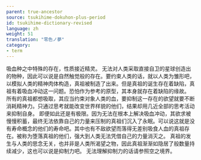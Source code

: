 ```yaml
---
parent: true-ancestor
source: tsukihime-dokuhon-plus-period
id: tsukihime-dictionary-revised
language: zh
weight: 51
translation: "零色ノ夢"
category:
- term
---
```


吸血种之中特殊的存在，性质接近精灵。
无法对人类采取直接自卫的星球创造出的物种，因此可以说是自然触觉般的存在。要约束人类的话，就以人类为雏形吧，以模拟人类的精神肉体构造，真祖被制造了出来。但是真祖的诞生存在着缺陷，真祖有着吸血冲动这一问题。恐怕作为参考的原型，其本身就存在着缺陷的缘故。
所有的真祖都想吸取，其应当约束对象人类的血，要抑制这一存在的欲望就要不断消耗精神力。只通过思考就能改变世界样貌的他们，结果却用几近全部的思考活动来抑制自身。
即便如此还是有极限。因为无法在根本上解决吸血冲动，其欲求被慢慢积蓄，最终无法依靠自己的力量来压制的真祖们沉入了永眠。可以说这就是没有寿命概念的他们的寿命吧。其中也有不敌欲望而落得无差别吸食人血的真祖存在。被称为堕落真祖的他们，强大到人类无法凭借自己的力量消灭之。
真祖的发生与人类的思念无关，也并非是人类所渴望之物，因此真祖渐渐如隐居了般数量持续减少，这也可以说是抑制力吧。
无法理解抑制力的话请参照空之境界。
